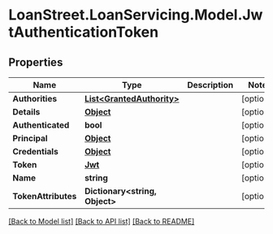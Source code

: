 # LoanStreet.LoanServicing.Model.JwtAuthenticationToken
## Properties

Name | Type | Description | Notes
------------ | ------------- | ------------- | -------------
**Authorities** | [**List&lt;GrantedAuthority&gt;**](GrantedAuthority.md) |  | [optional] 
**Details** | [**Object**](.md) |  | [optional] 
**Authenticated** | **bool** |  | [optional] 
**Principal** | [**Object**](.md) |  | [optional] 
**Credentials** | [**Object**](.md) |  | [optional] 
**Token** | [**Jwt**](Jwt.md) |  | [optional] 
**Name** | **string** |  | [optional] 
**TokenAttributes** | **Dictionary&lt;string, Object&gt;** |  | [optional] 

[[Back to Model list]](../README.md#documentation-for-models) [[Back to API list]](../README.md#documentation-for-api-endpoints) [[Back to README]](../README.md)

